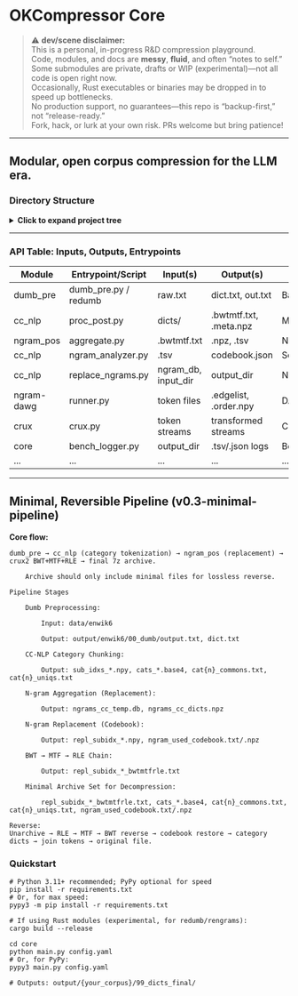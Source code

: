 # OKCompressor Core

> ⚠️ **dev/scene disclaimer:**  
> This is a personal, in-progress R&D compression playground.  
> Code, modules, and docs are **messy**, **fluid**, and often “notes to self.”  
> Some submodules are private, drafts or WIP (experimental)—not all code is open right now.  
> Occasionally, Rust executables or binaries may be dropped in to speed up bottlenecks.  
> No production support, no guarantees—this repo is “backup-first,” not “release-ready.”  
> Fork, hack, or lurk at your own risk. PRs welcome but bring patience!

---

## Modular, open corpus compression for the LLM era.

### Directory Structure
<details>
<summary><strong>Click to expand project tree</strong></summary>

	/OKCompressor
	  /core           # Orchestration, main scripts, API/readme, entrypoint
   
	  /dumb_pre       # Baseline reversible word tokenization/dicts
	  /redumb         # Rust-based, WIP, dumb_pre
   
	  /ngram_pos      # N-gram positional tools
	  /cc_nlp         # NLP & AI transforms, DAWG, codebook
		/ngram-dawg     # Modular DAWG & automata toolkit
		/rengrams       # Rust n-grams/faster routines
	
	  /crux           # Custom compression transforms (BWT, MTF, etc.)
	
	  /stego          # Steganography/watermarking layers (R&D)
	  /mapper         # Symbol remapping, index management
	  /cypher	  # pgp, aes per file/block for now. cc_PQC later. FHE.
	
		/mDAWG          # Multi-level DAWG
		/nGPE           # Next-gen prefix encoding (future/experimental)
	
	  /ranking        # Token/symbol ranking modules
	
	  /entrop         # Entropy coding: rANS/ANS/constriction hooks
	
	
	* /pLM 		  # pseudo LM, statistical word models from the ngrams of OKC

</details>

---

### API Table: Inputs, Outputs, Entrypoints

| Module     | Entrypoint/Script     | Input(s)              | Output(s)              | Notes                |
| ---------- | --------------------- | --------------------- | ---------------------- | -------------------- |
| dumb_pre   | dumb_pre.py / redumb  | raw.txt               | dict.txt, out.txt      | Baseline reversible  |
| cc_nlp     | proc_post.py          | dicts/                | .bwtmtf.txt, .meta.npz | Mocked crux postproc |
| ngram_pos  | aggregate.py          | .bwtmtf.txt           | .npz, .tsv             | N-gram sweep/agg     |
| cc_nlp     | ngram_analyzer.py     | .tsv                  | codebook.json          | Semantic grouping    |
| cc_nlp     | replace_ngrams.py     | ngram_db, input_dir   | output_dir             | N-gram replacement   |
| ngram-dawg | runner.py             | token files           | .edgelist, .order.npy  | DAWG build/export    |
| crux       | crux.py               | token streams         | transformed streams    | Custom & transforms  |
| core       | bench_logger.py       | output_dir            | .tsv/.json logs        | Benchmarking/summary|
| ...        | ...                   | ...                   | ...                    | ...                  |

---

## Minimal, Reversible Pipeline (v0.3-minimal-pipeline)

**Core flow:**

```text
dumb_pre → cc_nlp (category tokenization) → ngram_pos (replacement) → crux2 BWT+MTF+RLE → final 7z archive.

    Archive should only include minimal files for lossless reverse.

Pipeline Stages

    Dumb Preprocessing:

        Input: data/enwik6

        Output: output/enwik6/00_dumb/output.txt, dict.txt

    CC-NLP Category Chunking:

        Output: sub_idxs_*.npy, cats_*.base4, cat{n}_commons.txt, cat{n}_uniqs.txt

    N-gram Aggregation (Replacement):

        Output: ngrams_cc_temp.db, ngrams_cc_dicts.npz

    N-gram Replacement (Codebook):

        Output: repl_subidx_*.npy, ngram_used_codebook.txt/.npz

    BWT → MTF → RLE Chain:

        Output: repl_subidx_*_bwtmtfrle.txt

    Minimal Archive Set for Decompression:

        repl_subidx_*_bwtmtfrle.txt, cats_*.base4, cat{n}_commons.txt, cat{n}_uniqs.txt, ngram_used_codebook.txt/.npz

Reverse:
Unarchive → RLE → MTF → BWT reverse → codebook restore → category dicts → join tokens → original file.
```


### Quickstart

	# Python 3.11+ recommended; PyPy optional for speed
	pip install -r requirements.txt
	# Or, for max speed:
	pypy3 -m pip install -r requirements.txt
	
	# If using Rust modules (experimental, for redumb/rengrams):
	cargo build --release
	
	cd core
	python main.py config.yaml
	# Or, for PyPy:
	pypy3 main.py config.yaml
	
	# Outputs: output/{your_corpus}/99_dicts_final/

